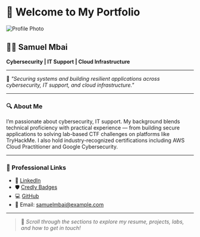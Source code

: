 # 👋 Welcome to My Portfolio

![Profile Photo](/assets/images/photo.jpg)

## 🧑‍💻 Samuel Mbai

**Cybersecurity | IT Support | Cloud Infrastructure**

---

🎯 *"Securing systems and building resilient applications across cybersecurity, IT support, and cloud infrastructure."*

---

### 🔍 About Me

I’m passionate about cybersecurity, IT support. My background blends technical proficiency with practical experience — from building secure applications to solving lab-based CTF challenges on platforms like TryHackMe. I also hold industry-recognized certifications including AWS Cloud Practitioner and Google Cybersecurity.

---

### 🔗 Professional Links

- 💼 [LinkedIn](https://www.linkedin.com/in/samuel-mbai)
- 🛡️ [Credly Badges](https://www.credly.com/users/samuel_mbai)
- 💻 [GitHub](https://github.com/samuel-kimwele-mbai)
- 📧 Email: samuelmbai@example.com

---

> 📍 *Scroll through the sections to explore my resume, projects, labs, and how to get in touch!*
